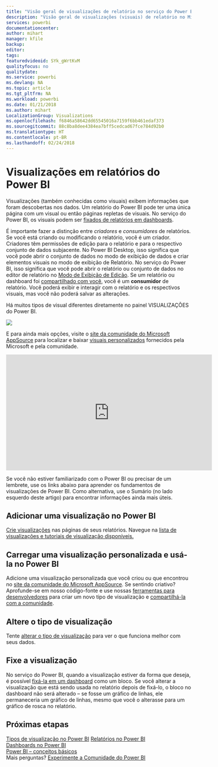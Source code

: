 ```yaml
---
title: "Visão geral de visualizações de relatório no serviço do Power BI e Power BI Desktop"
description: "Visão geral de visualizações (visuais) de relatório no Microsoft Power BI."
services: powerbi
documentationcenter: 
author: mihart
manager: kfile
backup: 
editor: 
tags: 
featuredvideoid: SYk_gWrtKvM
qualityfocus: no
qualitydate: 
ms.service: powerbi
ms.devlang: NA
ms.topic: article
ms.tgt_pltfrm: NA
ms.workload: powerbi
ms.date: 01/21/2018
ms.author: mihart
LocalizationGroup: Visualizations
ms.openlocfilehash: f6846a58642dd65545016a7159f6bb461edaf373
ms.sourcegitcommit: 88c8ba8dee4384ea7bff5cedcad67fce784d92b0
ms.translationtype: HT
ms.contentlocale: pt-BR
ms.lasthandoff: 02/24/2018
---
```

# <a name="visualizations-in-power-bi-reports"></a>Visualizações em relatórios do Power BI
Visualizações (também conhecidas como visuais) exibem informações que foram descobertas nos dados. Um relatório do Power BI pode ter uma única página com um visual ou então páginas repletas de visuais. No serviço do Power BI, os visuais podem ser [fixados de relatórios em dashboards](service-dashboard-pin-tile-from-report.md). 

É importante fazer a distinção entre *criadores* e *consumidores* de relatórios. Se você está criando ou modificando o relatório, você é um criador.  Criadores têm permissões de edição para o relatório e para o respectivo conjunto de dados subjacente. No Power BI Desktop, isso significa que você pode abrir o conjunto de dados no modo de exibição de dados e criar elementos visuais no modo de exibição de Relatório. No serviço do Power BI, isso significa que você pode abrir o relatório ou conjunto de dados no editor de relatório no [Modo de Exibição de Edição](service-reading-view-and-editing-view.md). Se um relatório ou dashboard foi [compartilhado com você](service-shared-with-me.md), você é um **consumidor** de relatório. Você poderá exibir e interagir com o relatório e os respectivos visuais, mas você não poderá salvar as alterações.

Há muitos tipos de visual diferentes diretamente no painel VISUALIZAÇÕES do Power BI. 

![](media/power-bi-report-visualizations/power-bi-visualizations.png)

E para ainda mais opções, visite o [site da comunidade do Microsoft AppSource](https://appsource.microsoft.com) para localizar e baixar [visuais personalizados](https://appsource.microsoft.com/marketplace/apps?product=power-bi-visuals&page=1) fornecidos pela Microsoft e pela comunidade.    

<iframe width="560" height="315" src="https://www.youtube.com/embed/SYk_gWrtKvM?list=PL1N57mwBHtN0JFoKSR0n-tBkUJHeMP2cP" frameborder="0" allowfullscreen></iframe>


  Se você não estiver familiarizado com o Power BI ou precisar de um lembrete, use os links abaixo para aprender os fundamentos de visualizações de Power BI.  Como alternativa, use o Sumário (no lado esquerdo deste artigo) para encontrar informações ainda mais úteis.

## <a name="add-a-visualization-in-power-bi"></a>Adicionar uma visualização no Power BI
[Crie visualizações](power-bi-report-add-visualizations-i.md) nas páginas de seus relatórios. Navegue na [lista de visualizações e tutoriais de visualização disponíveis.](power-bi-visualization-types-for-reports-and-q-and-a.md) 

## <a name="upload-a-custom-visualization-and-use-it-in-power-bi"></a>Carregar uma visualização personalizada e usá-la no Power BI
Adicione uma visualização personalizada que você criou ou que encontrou no [site da comunidade do Microsoft AppSource](https://appsource.microsoft.com/marketplace/apps?product=power-bi-visuals). Se sentindo criativo? Aprofunde-se em nosso código-fonte e use nossas [ferramentas para desenvolvedores](service-custom-visuals-getting-started-with-developer-tools.md) para criar um novo tipo de visualização e [compartilhá-la com a comunidade](developer/office-store.md).

## <a name="change-the-visualization-type"></a>Altere o tipo de visualização
Tente [alterar o tipo de visualização](power-bi-report-change-visualization-type.md) para ver o que funciona melhor com seus dados.

## <a name="pin-the-visualization"></a>Fixe a visualização
No serviço do Power BI, quando a visualização estiver da forma que deseja, é possível [fixá-la em um dashboard](service-dashboard-pin-tile-from-report.md) como um bloco. Se você alterar a visualização que está sendo usada no relatório depois de fixá-lo, o bloco no dashboard não será alterado – se fosse um gráfico de linhas, ele permaneceria um gráfico de linhas, mesmo que você o alterasse para um gráfico de rosca no relatório.

## <a name="next-steps"></a>Próximas etapas
[Tipos de visualização no Power BI](power-bi-visualization-types-for-reports-and-q-and-a.md)
[Relatórios no Power BI](service-reports.md)  
[Dashboards no Power BI](service-dashboards.md)  
[Power BI – conceitos básicos](service-basic-concepts.md)  
Mais perguntas? [Experimente a Comunidade do Power BI](http://community.powerbi.com/)


